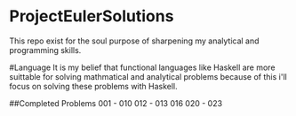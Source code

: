 # ProjectEulerSolutions
This repo exist for the soul purpose of sharpening my analytical and programming skills.

#Language
It is my belief that functional languages like Haskell are more suittable for solving mathmatical and analytical problems because of this i'll focus on solving these problems with Haskell.

##Completed Problems
001 - 010
012 - 013
016
020 - 023
